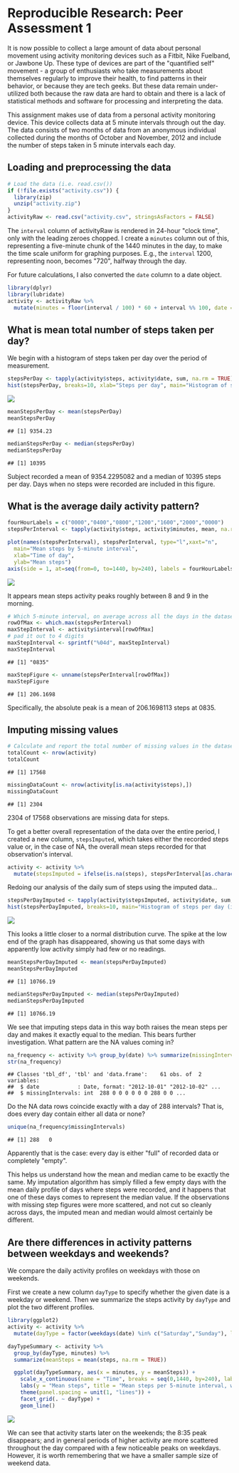 # Reproducible Research: Peer Assessment 1

It is now possible to collect a large amount of data about personal movement using activity monitoring devices such as a Fitbit, Nike Fuelband, or Jawbone Up. These type of devices are part of the "quantified self" movement - a group of enthusiasts who take measurements about themselves regularly to improve their health, to find patterns in their behavior, or because they are tech geeks. But these data remain under-utilized both because the raw data are hard to obtain and there is a lack of statistical methods and software for processing and interpreting the data.

This assignment makes use of data from a personal activity monitoring device. This device collects data at 5 minute intervals through out the day. The data consists of two months of data from an anonymous individual collected during the months of October and November, 2012 and include the number of steps taken in 5 minute intervals each day.

## Loading and preprocessing the data


```r
# Load the data (i.e. read.csv())
if (!file.exists("activity.csv")) {
  library(zip)
  unzip("activity.zip")
}
activityRaw <- read.csv("activity.csv", stringsAsFactors = FALSE)
```

The `interval` column of activityRaw is rendered in 24-hour "clock time", only with the leading zeroes chopped. I create a `minutes` column out of this, representing a five-minute chunk of the 1440 minutes in the day, to make the time scale uniform for graphing purposes. E.g., the `interval` 1200, representing noon, becomes "720", halfway through the day.

For future calculations, I also converted the `date` column to a date object.


```r
library(dplyr)
library(lubridate)
activity <- activityRaw %>%
  mutate(minutes = floor(interval / 100) * 60 + interval %% 100, date = ymd(date))
```


## What is mean total number of steps taken per day?

We begin with a histogram of steps taken per day over the period of measurement.


```r
stepsPerDay <- tapply(activity$steps, activity$date, sum, na.rm = TRUE)
hist(stepsPerDay, breaks=10, xlab="Steps per day", main="Histogram of steps per day")
```

![](PA1_template_files/figure-html/unnamed-chunk-3-1.png)<!-- -->

```r
meanStepsPerDay <- mean(stepsPerDay)
meanStepsPerDay
```

```
## [1] 9354.23
```

```r
medianStepsPerDay <- median(stepsPerDay)
medianStepsPerDay
```

```
## [1] 10395
```

Subject recorded a mean of 9354.2295082 and a median of 10395 steps per day. Days when no steps were recorded are included in this figure.

## What is the average daily activity pattern?


```r
fourHourLabels = c("0000","0400","0800","1200","1600","2000","0000")
stepsPerInterval <- tapply(activity$steps, activity$minutes, mean, na.rm = TRUE)

plot(names(stepsPerInterval), stepsPerInterval, type="l",xaxt="n", 
  main="Mean steps by 5-minute interval",
  xlab="Time of day",
  ylab="Mean steps")
axis(side = 1, at=seq(from=0, to=1440, by=240), labels = fourHourLabels)
```

![](PA1_template_files/figure-html/unnamed-chunk-4-1.png)<!-- -->

It appears mean steps activity peaks roughly between 8 and 9 in the morning. 


```r
# Which 5-minute interval, on average across all the days in the dataset, contains the maximum number of steps?
rowOfMax <- which.max(stepsPerInterval)
maxStepInterval <- activity$interval[rowOfMax]
# pad it out to 4 digits 
maxStepInterval <- sprintf("%04d", maxStepInterval)
maxStepInterval
```

```
## [1] "0835"
```

```r
maxStepFigure <- unname(stepsPerInterval[rowOfMax])
maxStepFigure
```

```
## [1] 206.1698
```

Specifically, the absolute peak is a mean of 206.1698113 steps at 0835.

## Imputing missing values


```r
# Calculate and report the total number of missing values in the dataset (i.e. the total number of rows with NAs)
totalCount <- nrow(activity)
totalCount
```

```
## [1] 17568
```

```r
missingDataCount <- nrow(activity[is.na(activity$steps),])
missingDataCount
```

```
## [1] 2304
```

2304 of 17568 observations are missing data for steps.

To get a better overall representation of the data over the entire period, I created a new column, `stepsImputed`, which takes either the recorded steps value or, in the case of NA, the overall mean steps recorded for that observation's interval.


```r
activity <- activity %>% 
  mutate(stepsImputed = ifelse(is.na(steps), stepsPerInterval[as.character(minutes)], steps))
```

Redoing our analysis of the daily sum of steps using the imputed data...


```r
stepsPerDayImputed <- tapply(activity$stepsImputed, activity$date, sum, na.rm = TRUE)
hist(stepsPerDayImputed, breaks=10, main="Histogram of steps per day (imputed)", xlab="Steps per day (imputed)")
```

![](PA1_template_files/figure-html/unnamed-chunk-8-1.png)<!-- -->

This looks a little closer to a normal distribution curve. The spike at the low end of the graph has disappeared, showing us that some days with apparently low activity simply had few or no readings.


```r
meanStepsPerDayImputed <- mean(stepsPerDayImputed)
meanStepsPerDayImputed
```

```
## [1] 10766.19
```

```r
medianStepsPerDayImputed <- median(stepsPerDayImputed)
medianStepsPerDayImputed
```

```
## [1] 10766.19
```

We see that imputing steps data in this way both raises the mean steps per day and makes it exactly equal to the median. This bears further investigation. What pattern are the NA values coming in?


```r
na_frequency <- activity %>% group_by(date) %>% summarize(missingIntervals = sum(is.na(steps)))
str(na_frequency)
```

```
## Classes 'tbl_df', 'tbl' and 'data.frame':	61 obs. of  2 variables:
##  $ date            : Date, format: "2012-10-01" "2012-10-02" ...
##  $ missingIntervals: int  288 0 0 0 0 0 0 288 0 0 ...
```

Do the NA data rows coincide exactly with a day of 288 intervals? That is, does every day contain either all data or none?


```r
unique(na_frequency$missingIntervals)
```

```
## [1] 288   0
```

Apparently that is the case: every day is either "full" of recorded data or completely "empty". 

This helps us understand how the mean and median came to be exactly the same. My imputation algorithm has simply filled a few empty days with the mean daily profile of days where steps were recorded, and it happens that one of these days comes to represent the median value. If the observations with missing step figures were more scattered, and not cut so cleanly across days, the imputed mean and median would almost certainly be different.

## Are there differences in activity patterns between weekdays and weekends?

We compare the daily activity profiles on weekdays with those on weekends.

First we create a new column `dayType` to specify whether the given date is a weekday or weekend. Then we summarize the steps activity by `dayType` and plot the two different profiles.


```r
library(ggplot2)
activity <- activity %>%
  mutate(dayType = factor(weekdays(date) %in% c("Saturday","Sunday"), labels = c("weekday", "weekend")))

dayTypeSummary <- activity %>%
  group_by(dayType, minutes) %>%
  summarize(meanSteps = mean(steps, na.rm = TRUE))

  ggplot(dayTypeSummary, aes(x = minutes, y = meanSteps)) + 
    scale_x_continuous(name = "Time", breaks = seq(0,1440, by=240), labels = fourHourLabels) +
    labs(y = "Mean steps", title = "Mean steps per 5-minute interval, weekdays vs. weekends") +
    theme(panel.spacing = unit(1, "lines")) +
    facet_grid(. ~ dayType) + 
    geom_line()
```

![](PA1_template_files/figure-html/unnamed-chunk-12-1.png)<!-- -->

We can see that activity starts later on the weekends; the 8:35 peak disappears; and in general periods of higher activity are more scattered throughout the day compared with a few noticeable peaks on weekdays. However, it is worth remembering that we have a smaller sample size of weekend data.
